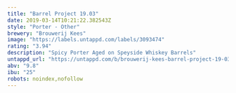 ```yaml
---
title: "Barrel Project 19.03"
date: 2019-03-14T10:21:22.382543Z
style: "Porter - Other"
brewery: "Brouwerij Kees"
image: "https://labels.untappd.com/labels/3093474"
rating: "3.94"
description: "Spicy Porter Aged on Speyside Whiskey Barrels"
untappd_url: "https://untappd.com/b/brouwerij-kees-barrel-project-19-03/3093474"
abv: "9.8"
ibu: "25"
robots: noindex,nofollow
---
```

